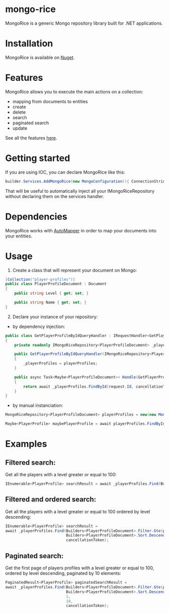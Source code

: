 
# mongo-rice

MongoRice is a generic Mongo repository library built for .NET applications.

# Installation

MongoRice is available on [Nuget](https://www.nuget.org/packages/MongoRice).

# Features

MongoRice allows you to execute the main actions on a collection:

- mapping from documents to entities
- create
- delete
- search
- paginated search
- update

See all the features [here](src/MongoRice/Repositories/IMongoRiceRepository.cs).

# Getting started

If you are using IOC, you can declare MongoRice like this:

```C#
builder.Services.AddMongoRice(new MongoConfiguration(){ ConnectionString = "myConnectionString", Database = "myDatabase" });
```
That will be useful to automatically inject all your IMongoRiceRepository without declaring them on the services handler.

# Dependencies

MongoRice works with [AutoMapper](https://github.com/AutoMapper/AutoMapper) in order to map your documents into your entities.

# Usage

1. Create a class that will represent your document on Mongo:

```C#
[Collection("player-profiles")]
public class PlayerProfileDocument : Document
{
    public string Level { get; set; }

    public string Name { get; set; }
}
```

2. Declare your instance of your repository:

- by dependency injection:

```C#
public class GetPlayerProfileByIdQueryHandler : IRequestHandler<GetPlayerProfileByIdQuery, Maybe<PlayerProfile>>
{
    private readonly IMongoRiceRepository<PlayerProfileDocument> _playerProfiles;

    public GetPlayerProfileByIdQueryHandler(IMongoRiceRepository<PlayerProfileDocument> playerProfiles)
    {
        _playerProfiles = playerProfiles;
    }

    public async Task<Maybe<PlayerProfileDocument>> Handle(GetPlayerProfileByIdQuery request, CancellationToken cancellationToken)
    {
        return await _playerProfiles.FindById(request.Id, cancellationToken);
    }
}
```

 - by manual instanciation:

```C#
MongoRiceRepository<PlayerProfileDocument> playerProfiles = new(new MongoConfiguration() { ConnectionString = "myGreatConnectionString", Database = "mySuperDatabase" });

Maybe<PlayerProfile> maybePlayerProfile = await playerProfiles.FindById("62779e4718dd7e243339b187");
```

# Examples

## Filtered search:

Get all the players with a level greater or equal to 100:

```C#
IEnumerable<PlayerProfile> searchResult = await _playerProfiles.Find(Builders<PlayerProfileDocument>.Filter.Gte(profile => profile.Level, 100), cancellationToken);
```

## Filtered and ordered search:

Get all the players with a level greater or equal to 100 ordered by level descending:

```C#
IEnumerable<PlayerProfile> searchResult =
await _playerProfiles.Find(Builders<PlayerProfileDocument>.Filter.Gte(profile => profile.Level, 100),
                           Builders<PlayerProfileDocument>.Sort.Descending(profile => profile.Level),
                           cancellationToken);
```

## Paginated search:

Get the first page of players profiles with a level greater or equal to 100, ordered by level descending, paginated by 10 elements:

```C#
PaginatedResult<PlayerProfile> paginatedSearchResult =
await _playerProfiles.Find(Builders<PlayerProfileDocument>.Filter.Gte(profile => profile.Level, 100),
                           Builders<PlayerProfileDocument>.Sort.Descending(profile => profile.Level),
                           1,
                           10,
                           cancellationToken);
```
